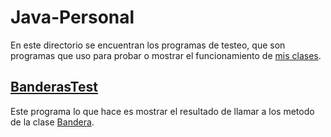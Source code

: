# Java-Personal

En este directorio se encuentran los programas de testeo, que son programas que uso para probar o mostrar el funcionamiento de [mis clases](teepo).

## [BanderasTest](BanderasTest.java)

Este programa lo que hace es mostrar el resultado de llamar a los metodo de la clase [Bandera](teepo/Bandera.java).